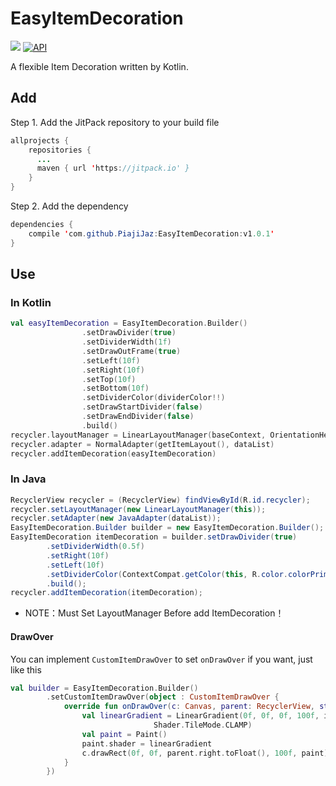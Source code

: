 # EasyItemDecoration
[![](https://jitpack.io/v/PiajiJaz/EasyItemDecoration.svg)](https://jitpack.io/#PiajiJaz/EasyItemDecoration)
[![API](https://img.shields.io/badge/API-21%2B-brightgreen.svg?style=flat)](https://android-arsenal.com/api?level=21)

A flexible Item Decoration written by Kotlin.

## Add
Step 1. Add the JitPack repository to your build file
```java
allprojects {
    repositories {
      ...
      maven { url 'https://jitpack.io' }
    }
}
```

Step 2. Add the dependency
```java
dependencies {
    compile 'com.github.PiajiJaz:EasyItemDecoration:v1.0.1'
}
```

## Use
### In Kotlin
```kotlin
val easyItemDecoration = EasyItemDecoration.Builder()
                .setDrawDivider(true)
                .setDividerWidth(1f)
                .setDrawOutFrame(true)
                .setLeft(10f)
                .setRight(10f)
                .setTop(10f)
                .setBottom(10f)
                .setDividerColor(dividerColor!!)
                .setDrawStartDivider(false)
                .setDrawEndDivider(false)
                .build()
recycler.layoutManager = LinearLayoutManager(baseContext, OrientationHelper.VERTICAL, false)
recycler.adapter = NormalAdapter(getItemLayout(), dataList)
recycler.addItemDecoration(easyItemDecoration)
```

### In Java
```java
RecyclerView recycler = (RecyclerView) findViewById(R.id.recycler);
recycler.setLayoutManager(new LinearLayoutManager(this));
recycler.setAdapter(new JavaAdapter(dataList));
EasyItemDecoration.Builder builder = new EasyItemDecoration.Builder();
EasyItemDecoration itemDecoration = builder.setDrawDivider(true)
        .setDividerWidth(0.5f)
        .setRight(10f)
        .setLeft(10f)
        .setDividerColor(ContextCompat.getColor(this, R.color.colorPrimaryLight))
        .build();
recycler.addItemDecoration(itemDecoration);
```

* NOTE：Must Set LayoutManager Before add ItemDecoration！

#### DrawOver
You can implement `CustomItemDrawOver` to set `onDrawOver` if you want, just like this
```kotlin
val builder = EasyItemDecoration.Builder()
        .setCustomItemDrawOver(object : CustomItemDrawOver {
            override fun onDrawOver(c: Canvas, parent: RecyclerView, state: RecyclerView.State) {
                val linearGradient = LinearGradient(0f, 0f, 0f, 100f, intArrayOf(Color.WHITE, 0), null,
                                Shader.TileMode.CLAMP)
                val paint = Paint()
                paint.shader = linearGradient
                c.drawRect(0f, 0f, parent.right.toFloat(), 100f, paint)
            }
        })
```
